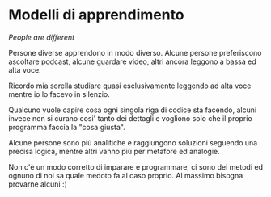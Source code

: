 # Modelli di apprendimento 

*People are different*

Persone diverse apprendono in modo diverso. Alcune persone preferiscono
ascoltare podcast, alcune guardare video, altri ancora leggono a bassa ed alta
voce.

Ricordo mia sorella studiare quasi esclusivamente leggendo ad alta voce mentre
io lo facevo in silenzio.

Qualcuno vuole capire cosa ogni singola riga di codice sta facendo, alcuni
invece non si curano cosi' tanto dei dettagli e vogliono solo che il proprio
programma faccia la "cosa giusta".

Alcune persone sono più analitiche e raggiungono soluzioni seguendo una precisa
logica, mentre altri vanno più per metafore ed analogie.

Non c'è un modo corretto di imparare e programmare, ci sono dei metodi ed ognuno
di noi sa quale medoto fa al caso proprio. Al massimo bisogna provarne alcuni :)
